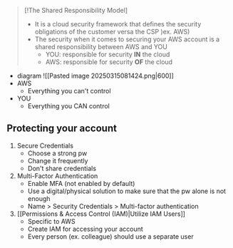 
>[!The Shared Responsibility Model] 
>- It is a cloud security framework that defines the security obligations of the customer versa the CSP )ex. AWS)
>- The security when it comes to securing your AWS account is a shared responsibility between AWS and YOU
>	- YOU: responsible for security **IN** the cloud
>	- AWS: responsible for security **OF** the cloud

- diagram
	![[Pasted image 20250315081424.png|600]]
- AWS
	- Everything you can't control
- YOU
	- Everything you CAN control

## Protecting your account
1. Secure Credentials
	- Choose a strong pw
	- Change it frequently
	- Don't share credentials
2. Multi-Factor Authentication
	- Enable MFA (not enabled by default)
	- Use a digital/physical solution to make sure that the pw alone is not enough
	- Name > Security Credentials > Multi-factor authentication
3. [[Permissions & Access Control (IAM)|Utilize IAM Users]]
	- Specific to AWS
	- Create IAM for accessing your account
	- Every person (ex. colleague) should use a separate user